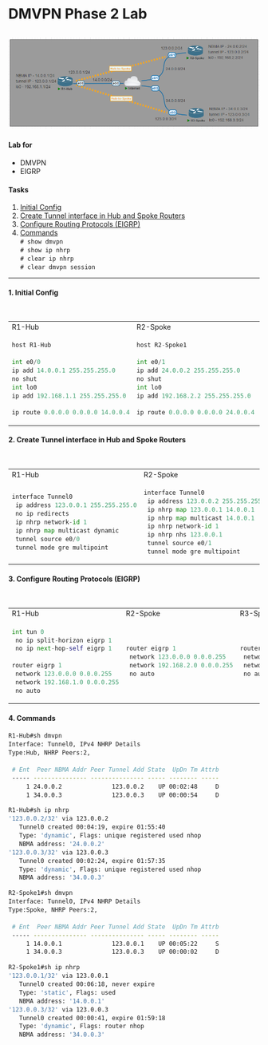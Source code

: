 # DMVPN Phase 2 Lab
![](./images/topology.png "DMVPN")
---
#### Lab for
- DMVPN
- EIGRP

#### Tasks
1. [Initial Config](#1-initial-config)
2. [Create Tunnel interface in Hub and Spoke Routers](#2-create-tunnel-interface-in-hub-and-spoke-routers)
3. [Configure Routing Protocols (EIGRP)](#3-configure-routing-protocols-eigrp)
4. [Commands](#4-commands) <br>
	`# show dmvpn` <br>
	`# show ip nhrp` <br>
	`# clear ip nhrp` <br>
	`# clear dmvpn session`
---
#### 1. Initial Config

<table>
    <tr>
<td>R1-Hub</td>
<td>R2-Spoke</td>
<td>R3-Spoke</td>
    </tr>
    <tr>
<td>

```py
host R1-Hub

int e0/0
ip add 14.0.0.1 255.255.255.0
no shut
int lo0
ip add 192.168.1.1 255.255.255.0

ip route 0.0.0.0 0.0.0.0 14.0.0.4
```

</td>
<td>

```py
host R2-Spoke1

int e0/1
ip add 24.0.0.2 255.255.255.0
no shut
int lo0
ip add 192.168.2.2 255.255.255.0

ip route 0.0.0.0 0.0.0.0 24.0.0.4
```

</td>
<td>

```py
host R3-Spoke2

int e0/2
ip add 34.0.0.3 255.255.255.0
no shut
int lo0
ip add 192.168.3.3 255.255.255.0

ip route 0.0.0.0 0.0.0.0 34.0.0.4
```

</td>
    </tr>
</table>

#### 2. Create Tunnel interface in Hub and Spoke Routers

<table>
    <tr>
<td>R1-Hub</td>
<td>R2-Spoke</td>
<td>R3-Spoke</td>
    </tr>
    <tr>
<td>

```py
interface Tunnel0
 ip address 123.0.0.1 255.255.255.0
 no ip redirects
 ip nhrp network-id 1
 ip nhrp map multicast dynamic
 tunnel source e0/0
 tunnel mode gre multipoint
```

</td>
<td>

```py
interface Tunnel0
 ip address 123.0.0.2 255.255.255.0
 ip nhrp map 123.0.0.1 14.0.0.1
 ip nhrp map multicast 14.0.0.1
 ip nhrp network-id 1
 ip nhrp nhs 123.0.0.1
 tunnel source e0/1
 tunnel mode gre multipoint
```

</td>
<td>

```py
interface Tunnel0
 ip address 123.0.0.3 255.255.255.0
 ip nhrp map 123.0.0.1 14.0.0.1
 ip nhrp map multicast 14.0.0.1
 ip nhrp network-id 1
 ip nhrp nhs 123.0.0.1
 tunnel source e0/2
 tunnel mode gre multipoint
```

</td>
    </tr>
</table>

#### 3. Configure Routing Protocols (EIGRP)

<table>
    <tr>
<td>R1-Hub</td>
<td>R2-Spoke</td>
<td>R3-Spoke</td>
    </tr>
    <tr>
<td>

```py
int tun 0
 no ip split-horizon eigrp 1
 no ip next-hop-self eigrp 1
 
router eigrp 1
 network 123.0.0.0 0.0.0.255
 network 192.168.1.0 0.0.0.255
 no auto
```

</td>
<td>

```py
router eigrp 1
 network 123.0.0.0 0.0.0.255
 network 192.168.2.0 0.0.0.255
 no auto
```

</td>
<td>

```py
router eigrp 1
 network 123.0.0.0 0.0.0.255
 network 192.168.3.0 0.0.0.255
 no auto
```

</td>
    </tr>
</table>

#### 4. Commands

```sh
R1-Hub#sh dmvpn
Interface: Tunnel0, IPv4 NHRP Details 
Type:Hub, NHRP Peers:2, 

 # Ent  Peer NBMA Addr Peer Tunnel Add State  UpDn Tm Attrb
 ----- --------------- --------------- ----- -------- -----
     1 24.0.0.2              123.0.0.2    UP 00:02:48     D
     1 34.0.0.3              123.0.0.3    UP 00:00:54     D

```
```sh
R1-Hub#sh ip nhrp 
'123.0.0.2/32' via 123.0.0.2
   Tunnel0 created 00:04:19, expire 01:55:40
   Type: 'dynamic', Flags: unique registered used nhop 
   NBMA address: '24.0.0.2' 
'123.0.0.3/32' via 123.0.0.3
   Tunnel0 created 00:02:24, expire 01:57:35
   Type: 'dynamic', Flags: unique registered used nhop 
   NBMA address: '34.0.0.3' 
```
```sh
R2-Spoke1#sh dmvpn        
Interface: Tunnel0, IPv4 NHRP Details 
Type:Spoke, NHRP Peers:2, 

 # Ent  Peer NBMA Addr Peer Tunnel Add State  UpDn Tm Attrb
 ----- --------------- --------------- ----- -------- -----
     1 14.0.0.1              123.0.0.1    UP 00:05:22     S
     1 34.0.0.3              123.0.0.3    UP 00:00:02     D
```
```sh
R2-Spoke1#sh ip nhrp
'123.0.0.1/32' via 123.0.0.1
   Tunnel0 created 00:06:18, never expire 
   Type: 'static', Flags: used 
   NBMA address: '14.0.0.1' 
'123.0.0.3/32' via 123.0.0.3
   Tunnel0 created 00:00:41, expire 01:59:18
   Type: 'dynamic', Flags: router nhop 
   NBMA address: '34.0.0.3' 
```
